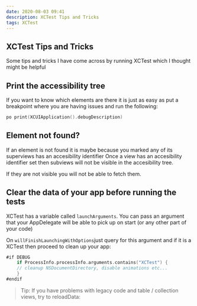 ```yaml
---
date: 2020-08-03 09:41
description: XCTest Tips and Tricks
tags: XCTest
---
```


## XCTest Tips and Tricks

Some tips and tricks I have come across by running XCTest which I thought might be helpful

## Print the accessibility tree

If you want to know which elements are there it is just as easy as put a breakpoint where you are having issues and run the following:

```swift
po print(XCUIApplication().debugDescription)
```

## Element not found?

If an element is not found it is maybe because you marked any of its superviews has an accesibility identifier
Once a view has an accesibility identifier set then subviews will not be visible in the accesibility tree.

If they are not visible you will not be able to fetch them.


## Clear the data of your app before running the tests

XCTest has a variable called `launchArguments`. You can pass an argument that your AppDelegate will be able to pick up on start (or any other part of your code)

On `willFinishLaunchingWithOptions`just query for this argument and if it is a XCTest then proceed to clean up your app:
```swift
#if DEBUG
	if ProcessInfo.processInfo.arguments.contains("XCTest") {
	// cleanup NSDocumentDirectory, disable animations etc...
	}
#endif
```

> Tip: If you have problems with legacy code and table / collection views, try to reloadData:

